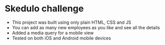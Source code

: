 # Skedulo challenge

- This project was built using only plain HTML, CSS and JS
- You can add as many new employees as you like and see all the details
- Added a media query for a mobile view
- Tested on both iOS and Android mobile devices
